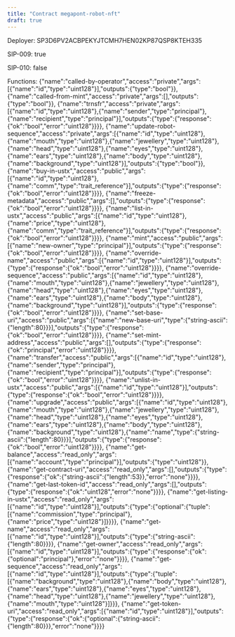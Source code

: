 ```yaml
---
title: "Contract megapont-robot-nft"
draft: true
---
```

Deployer: SP3D6PV2ACBPEKYJTCMH7HEN02KP87QSP8KTEH335

SIP-009: true

SIP-010: false

Functions:
{"name":"called-by-operator","access":"private","args":[{"name":"id","type":"uint128"}],"outputs":{"type":"bool"}}, {"name":"called-from-mint","access":"private","args":[],"outputs":{"type":"bool"}}, {"name":"trnsfr","access":"private","args":[{"name":"id","type":"uint128"},{"name":"sender","type":"principal"},{"name":"recipient","type":"principal"}],"outputs":{"type":{"response":{"ok":"bool","error":"uint128"}}}}, {"name":"update-robot-sequence","access":"private","args":[{"name":"id","type":"uint128"},{"name":"mouth","type":"uint128"},{"name":"jewellery","type":"uint128"},{"name":"head","type":"uint128"},{"name":"eyes","type":"uint128"},{"name":"ears","type":"uint128"},{"name":"body","type":"uint128"},{"name":"background","type":"uint128"}],"outputs":{"type":"bool"}}, {"name":"buy-in-ustx","access":"public","args":[{"name":"id","type":"uint128"},{"name":"comm","type":"trait_reference"}],"outputs":{"type":{"response":{"ok":"bool","error":"uint128"}}}}, {"name":"freeze-metadata","access":"public","args":[],"outputs":{"type":{"response":{"ok":"bool","error":"uint128"}}}}, {"name":"list-in-ustx","access":"public","args":[{"name":"id","type":"uint128"},{"name":"price","type":"uint128"},{"name":"comm","type":"trait_reference"}],"outputs":{"type":{"response":{"ok":"bool","error":"uint128"}}}}, {"name":"mint","access":"public","args":[{"name":"new-owner","type":"principal"}],"outputs":{"type":{"response":{"ok":"bool","error":"uint128"}}}}, {"name":"override-name","access":"public","args":[{"name":"id","type":"uint128"}],"outputs":{"type":{"response":{"ok":"bool","error":"uint128"}}}}, {"name":"override-sequence","access":"public","args":[{"name":"id","type":"uint128"},{"name":"mouth","type":"uint128"},{"name":"jewellery","type":"uint128"},{"name":"head","type":"uint128"},{"name":"eyes","type":"uint128"},{"name":"ears","type":"uint128"},{"name":"body","type":"uint128"},{"name":"background","type":"uint128"}],"outputs":{"type":{"response":{"ok":"bool","error":"uint128"}}}}, {"name":"set-base-uri","access":"public","args":[{"name":"new-base-uri","type":{"string-ascii":{"length":80}}}],"outputs":{"type":{"response":{"ok":"bool","error":"uint128"}}}}, {"name":"set-mint-address","access":"public","args":[],"outputs":{"type":{"response":{"ok":"principal","error":"uint128"}}}}, {"name":"transfer","access":"public","args":[{"name":"id","type":"uint128"},{"name":"sender","type":"principal"},{"name":"recipient","type":"principal"}],"outputs":{"type":{"response":{"ok":"bool","error":"uint128"}}}}, {"name":"unlist-in-ustx","access":"public","args":[{"name":"id","type":"uint128"}],"outputs":{"type":{"response":{"ok":"bool","error":"uint128"}}}}, {"name":"upgrade","access":"public","args":[{"name":"id","type":"uint128"},{"name":"mouth","type":"uint128"},{"name":"jewellery","type":"uint128"},{"name":"head","type":"uint128"},{"name":"eyes","type":"uint128"},{"name":"ears","type":"uint128"},{"name":"body","type":"uint128"},{"name":"background","type":"uint128"},{"name":"name","type":{"string-ascii":{"length":80}}}],"outputs":{"type":{"response":{"ok":"bool","error":"uint128"}}}}, {"name":"get-balance","access":"read_only","args":[{"name":"account","type":"principal"}],"outputs":{"type":"uint128"}}, {"name":"get-contract-uri","access":"read_only","args":[],"outputs":{"type":{"response":{"ok":{"string-ascii":{"length":53}},"error":"none"}}}}, {"name":"get-last-token-id","access":"read_only","args":[],"outputs":{"type":{"response":{"ok":"uint128","error":"none"}}}}, {"name":"get-listing-in-ustx","access":"read_only","args":[{"name":"id","type":"uint128"}],"outputs":{"type":{"optional":{"tuple":[{"name":"commission","type":"principal"},{"name":"price","type":"uint128"}]}}}}, {"name":"get-name","access":"read_only","args":[{"name":"id","type":"uint128"}],"outputs":{"type":{"string-ascii":{"length":80}}}}, {"name":"get-owner","access":"read_only","args":[{"name":"id","type":"uint128"}],"outputs":{"type":{"response":{"ok":{"optional":"principal"},"error":"none"}}}}, {"name":"get-sequence","access":"read_only","args":[{"name":"id","type":"uint128"}],"outputs":{"type":{"tuple":[{"name":"background","type":"uint128"},{"name":"body","type":"uint128"},{"name":"ears","type":"uint128"},{"name":"eyes","type":"uint128"},{"name":"head","type":"uint128"},{"name":"jewellery","type":"uint128"},{"name":"mouth","type":"uint128"}]}}}, {"name":"get-token-uri","access":"read_only","args":[{"name":"id","type":"uint128"}],"outputs":{"type":{"response":{"ok":{"optional":{"string-ascii":{"length":80}}},"error":"none"}}}}
